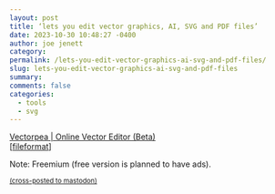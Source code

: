 ```yaml
---
layout: post
title: ‘lets you edit vector graphics, AI, SVG and PDF files’
date: 2023-10-30 10:48:27 -0400
author: joe jenett
category: 
permalink: /lets-you-edit-vector-graphics-ai-svg-and-pdf-files/
slug: lets-you-edit-vector-graphics-ai-svg-and-pdf-files
summary: 
comments: false
categories:
  - tools
  - svg
---
```

<a title="Vectorpea | Online Vector Editor (Beta)" href="https://www.vectorpea.com/">Vectorpea | Online Vector Editor (Beta)</a><br>[<a href="https://pinboard.in/u:fileformat">fileformat</a>]
<p class="note">Note: Freemium (free version is planned to have ads).</p>
<a href="https://brid.gy/publish/mastodon"><small>(cross-posted to mastodon)</small></a>